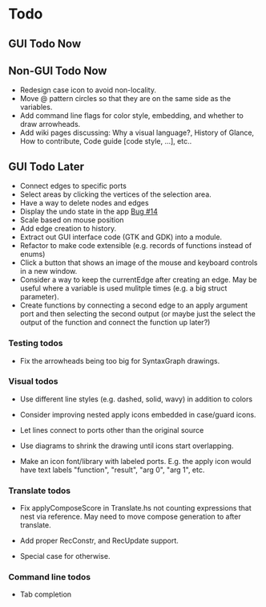 # Todo

## GUI Todo Now

## Non-GUI Todo Now
* Redesign case icon to avoid non-locality.
* Move @ pattern circles so that they are on the same side as the variables.
* Add command line flags for color style, embedding, and whether to draw arrowheads.
* Add wiki pages discussing: Why a visual language?, History of Glance, How to contribute, Code guide [code style, ...], etc..

## GUI Todo Later
* Connect edges to specific ports
* Select areas by clicking the vertices of the selection area.
* Have a way to delete nodes and edges
* Display the undo state in the app [Bug #14](https://github.com/rgleichman/glance/issues/14)
* Scale based on mouse position
* Add edge creation to history.
* Extract out GUI interface code (GTK and GDK) into a module.
* Refactor to make code extensible (e.g. records of functions instead of enums)
* Click a button that shows an image of the mouse and keyboard controls in a new window.
* Consider a way to keep the currentEdge after creating an edge. May
  be useful where a variable is used mulitple times (e.g. a big struct
  parameter).
* Create functions by connecting a second edge to an apply argument
  port and then selecting the second output (or maybe just the select
  the output of the function and connect the function up later?)

### Testing todos
* Fix the arrowheads being too big for SyntaxGraph drawings.

### Visual todos
* Use different line styles (e.g. dashed, solid, wavy) in addition to colors

* Consider improving nested apply icons embedded in case/guard icons.

* Let lines connect to ports other than the original source

* Use diagrams to shrink the drawing until icons start overlapping.

* Make an icon font/library with labeled ports. E.g. the apply icon would have text labels "function", "result", "arg 0", "arg 1", etc.

### Translate todos
* Fix applyComposeScore in Translate.hs not counting expressions that nest via reference. May need to move compose generation to after translate.

* Add proper RecConstr, and RecUpdate support.

* Special case for otherwise.

### Command line todos
* Tab completion
